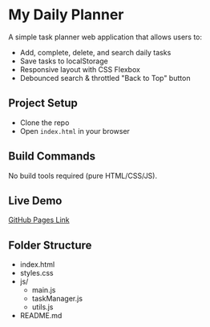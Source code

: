 # My Daily Planner

A simple task planner web application that allows users to:
- Add, complete, delete, and search daily tasks
- Save tasks to localStorage
- Responsive layout with CSS Flexbox
- Debounced search & throttled "Back to Top" button

## Project Setup
- Clone the repo
- Open `index.html` in your browser

## Build Commands
No build tools required (pure HTML/CSS/JS).

## Live Demo
[GitHub Pages Link](your-live-link-here)

## Folder Structure
- index.html
- styles.css
- js/
  - main.js
  - taskManager.js
  - utils.js
- README.md
